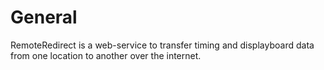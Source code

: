 # General

RemoteRedirect is a web-service to transfer timing and displayboard data from one location to another over the internet.&#x20;
